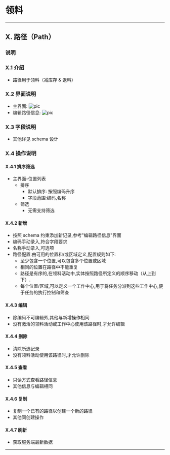 # 领料

---

## X. 路径（Path）

### 说明

### X.1 介绍

- 路径用于领料（减库存 & 退料）

### X.2 界面说明

- 主界面: ![pic](/pics/库存_路径.png)
- 编辑路径信息: ![pic](/pics/库存_路径_编辑.png)

### X.3 字段说明

- 其他详见 schema 设计

### X.4 操作说明

#### X.4.1 排序筛选

- 主界面-位置列表
  - 排序
    - 默认排序: 按照编码升序
    - 字段范围:编码,名称
  - 筛选
    - 无需支持筛选

#### X.4.2 新增

- 按照 schema 约束添加新记录,参考"编辑路径信息"界面
- 编码手动录入,符合字段要求
- 名称手动录入,可选项
- 路径配置:由可用的位置和/或区域定义,配置规则如下:
  - 至少包含一个位置,可以包含多个位置或区域
  - 相同的位置在路径中不能重复
  - 路径是有序的,在领料活动中,实体按照路径所定义的顺序移动（从上到下）.
  - 每个位置/区域,可以定义一个工作中心,用于将任务分派到这些工作中心,便于任务的执行控制和筛查

#### X.4.3 编辑

- 除编码不可编辑外,其他与新增操作相同
- 没有激活的领料活动或工作中心使用该路径时,才允许编辑

#### X.4.4 删除

- 清除所选记录
- 没有领料活动使用该路径时,才允许删除

#### X.4.5 查看

- 只读方式查看路径信息
- 其他信息与编辑相同

#### X.4.6 复制

- 复制一个已有的路径以创建一个新的路径
- 其他同创建操作

#### X.4.7 刷新

- 获取服务端最新数据

---

